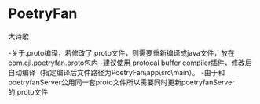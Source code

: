 # PoetryFan
大诗歌


-关于.proto编译，若修改了.proto文件，则需要重新编译成java文件，放在com.cjl.poetryfan.proto包内
-建议使用 protocal buffer compiler插件，修改后自动编译（指定编译后文件路径为PoetryFan\app\src\main）。
-由于和poetryfanServer公用同一套proto文件所以需要同时更新poetryfanServer的.proto文件